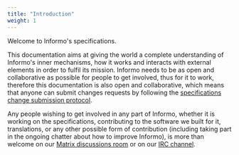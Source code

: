 ```yaml
---
title: "Introduction"
weight: 1
---
```


Welcome to Informo's specifications.

This documentation aims at giving the world a complete understanding of Informo's inner mechanisms, how it works and interacts with external elements in order to fulfil its mission. Informo needs to be as open and collaborative as possible for people to get involved, thus for it to work, therefore this documentation is also open and collaborative, which means that anyone can submit changes requests by following the [specifications change submission protocol](/introduction/scsp).

Any people wishing to get involved in any part of Informo, whether it is working on the specifications, contributing to the software we built for it, translations, or any other possible form of contribution (including taking part in the ongoing chatter about how to improve Informo), is more than welcome on our [Matrix discussions room](https://matrix.to/#/!LppXGlMuWgaYNuljUr:weu.informo.network) or on our [IRC channel](https://webchat.freenode.net/?channels=%23informo).
